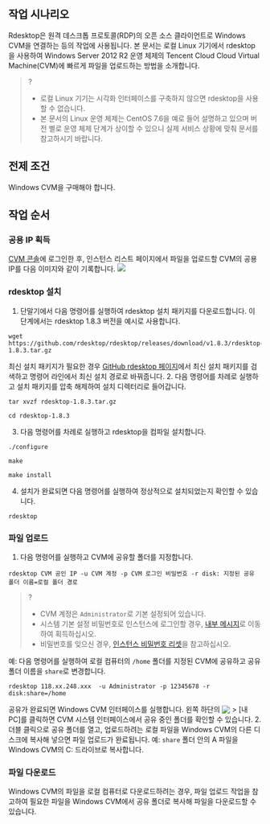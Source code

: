 ## 작업 시나리오
Rdesktop은 원격 데스크톱 프로토콜(RDP)의 오픈 소스 클라이언트로 Windows CVM을 연결하는 등의 작업에 사용됩니다. 본 문서는 로컬 Linux 기기에서 rdesktop을 사용하여 Windows Server 2012 R2 운영 체제의 Tencent Cloud Cloud Virtual Machine(CVM)에 빠르게 파일을 업로드하는 방법을 소개합니다.
>? 
>- 로컬 Linux 기기는 시각화 인터페이스를 구축하지 않으면 rdesktop을 사용할 수 없습니다. 
>- 본 문서의 Linux 운영 체제는 CentOS 7.6을 예로 들어 설명하고 있으며 버전 별로 운영 체제 단계가 상이할 수 있으니 실제 서비스 상황에 맞춰 문서를 참고하시기 바랍니다.  
>

##  전제 조건
Windows CVM을 구매해야 합니다.

## 작업 순서
### 공용 IP 획득
[CVM 콘솔](https://console.cloud.tencent.com/cvm/index)에 로그인한 후, 인스턴스 리스트 페이지에서 파일을 업로드할 CVM의 공용 IP를 다음 이미지와 같이 기록합니다.
![](https://main.qcloudimg.com/raw/59ce52615c467ad80bc4220425bf2b80.png)

### rdesktop 설치
1. 단말기에서 다음 명령어를 실행하여 rdesktop 설치 패키지를 다운로드합니다. 이 단계에서는 rdesktop 1.8.3 버전을 예시로 사용합니다.
```
wget https://github.com/rdesktop/rdesktop/releases/download/v1.8.3/rdesktop-1.8.3.tar.gz
```
최신 설치 패키지가 필요한 경우 [GitHub rdesktop 페이지](https://github.com/rdesktop/rdesktop/releases)에서 최신 설치 패키지를 검색하고 명령어 라인에서 최신 설치 경로로 바꿔줍니다.
2. 다음 명령어를 차례로 실행하고 설치 패키지를 압축 해제하여 설치 디렉터리로 들어갑니다. 
```
tar xvzf rdesktop-1.8.3.tar.gz
```
```
cd rdesktop-1.8.3
```
3. 다음 명령어를 차례로 실행하고 rdesktop을 컴파일 설치합니다.
```
./configure 
```
```
make
```
```
make install
```
4. 설치가 완료되면 다음 명령어를 실행하여 정상적으로 설치되었는지 확인할 수 있습니다.
```
rdesktop
```

### 파일 업로드
1. 다음 명령어를 실행하고 CVM에 공유할 폴더를 지정합니다.
```
rdesktop CVM 공인 IP -u CVM 계정 -p CVM 로그인 비밀번호 -r disk: 지정된 공유 폴더 이름=로컬 폴더 경로
```
>?
>- CVM 계정은 `Administrator`로 기본 설정되어 있습니다.
>- 시스템 기본 설정 비밀번호로 인스턴스에 로그인할 경우, [내부 메시지](https://console.cloud.tencent.com/message)로 이동하여 획득하십시오.
>- 비밀번호를 잊으신 경우, [인스턴스 비밀번호 리셋](https://intl.cloud.tencent.com/document/product/213/16566)을 참고하십시오.
>
예: 다음 명령어를 실행하여 로컬 컴퓨터의 `/home` 폴더를 지정된 CVM에 공유하고 공유 폴더 이름을 `share`로 변경합니다.
```
rdesktop 118.xx.248.xxx  -u Administrator -p 12345678 -r disk:share=/home
```
공유가 완료되면 Windows CVM 인터페이스를 실행합니다.
왼쪽 하단의 <img src="https://main.qcloudimg.com/raw/87d894e564b7e837d9f478298cf2e292.png" style="margin:-3px 0px"> > [내 PC]를 클릭하면 CVM 시스템 인터페이스에서 공유 중인 폴더를 확인할 수 있습니다.
2. 더블 클릭으로 공유 폴더를 열고, 업로드하려는 로컬 파일을 Windows CVM의 다른 디스크에 복사해 넣으면 파일 업로드가 완료됩니다.
예: `share` 폴더 안의 A 파일을 Windows CVM의 C: 드라이브로 복사합니다.

### 파일 다운로드
Windows CVM의 파일을 로컬 컴퓨터로 다운로드하려는 경우, 파일 업로드 작업을 참고하여 필요한 파일을 Windows CVM에서 공유 폴더로 복사해 파일을 다운로드할 수 있습니다.
